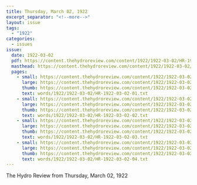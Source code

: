 ```yaml
---
title: Thursday, March 02, 1922
excerpt_separator: "<!--more-->"
layout: issue
tags:
  - "1922"
categories:
  - issues
issue:
  date: 1922-03-02
  pdf: https://content.thehydroreview.com/content/1922/1922-03-02/HR-1922-03-02.pdf
  masthead: https://content.thehydroreview.com/content/1922/1922-03-02/masthead/HR-1922-03-02.jpg
  pages:
    - small: https://content.thehydroreview.com/content/1922/1922-03-02/small/HR-1922-03-02-01.jpg
      large: https://content.thehydroreview.com/content/1922/1922-03-02/large/HR-1922-03-02-01.jpg
      thumb: https://content.thehydroreview.com/content/1922/1922-03-02/thumbnails/HR-1922-03-02-01.jpg
      text: words/1922/1922-03-02/HR-1922-03-02-01.txt
    - small: https://content.thehydroreview.com/content/1922/1922-03-02/small/HR-1922-03-02-02.jpg
      large: https://content.thehydroreview.com/content/1922/1922-03-02/large/HR-1922-03-02-02.jpg
      thumb: https://content.thehydroreview.com/content/1922/1922-03-02/thumbnails/HR-1922-03-02-02.jpg
      text: words/1922/1922-03-02/HR-1922-03-02-02.txt
    - small: https://content.thehydroreview.com/content/1922/1922-03-02/small/HR-1922-03-02-03.jpg
      large: https://content.thehydroreview.com/content/1922/1922-03-02/large/HR-1922-03-02-03.jpg
      thumb: https://content.thehydroreview.com/content/1922/1922-03-02/thumbnails/HR-1922-03-02-03.jpg
      text: words/1922/1922-03-02/HR-1922-03-02-03.txt
    - small: https://content.thehydroreview.com/content/1922/1922-03-02/small/HR-1922-03-02-04.jpg
      large: https://content.thehydroreview.com/content/1922/1922-03-02/large/HR-1922-03-02-04.jpg
      thumb: https://content.thehydroreview.com/content/1922/1922-03-02/thumbnails/HR-1922-03-02-04.jpg
      text: words/1922/1922-03-02/HR-1922-03-02-04.txt
---
```


The Hydro Review from Thursday, March 02, 1922

<!--more-->

